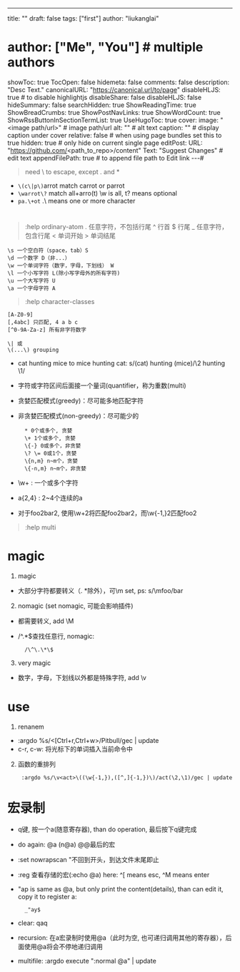 ---
title: ""
draft: false
tags: ["first"]
author: "liukanglai"
# author: ["Me", "You"] # multiple authors
showToc: true
TocOpen: false
hidemeta: false
comments: false
description: "Desc Text."
canonicalURL: "https://canonical.url/to/page"
disableHLJS: true # to disable highlightjs
disableShare: false
disableHLJS: false
hideSummary: false
searchHidden: true
ShowReadingTime: true
ShowBreadCrumbs: true
ShowPostNavLinks: true
ShowWordCount: true
ShowRssButtonInSectionTermList: true
UseHugoToc: true
cover:
    image: "<image path/url>" # image path/url
    alt: "<alt text>" # alt text
    caption: "<text>" # display caption under cover
    relative: false # when using page bundles set this to true
    hidden: true # only hide on current single page
editPost:
    URL: "https://github.com/<path_to_repo>/content"
    Text: "Suggest Changes" # edit text
    appendFilePath: true # to append file path to Edit link
---# 

> need \ to escape, except . and *
- `\(c\|p\)`arrot match carrot or parrot
- `\warrot\?` match all+arro(t) \w is all, t\? means optional
- `pa.\+ot` .\ means one or more character


# 
> :help ordinary-atom . 任意字符，不包括行尾
    ^ 行首
    $ 行尾
    \_ 任意字符，包含行尾
    \< 单词开始
    \> 单词结尾

    \s 一个空白符（space，tab）S
    \d 一个数字 D（非...）
    \w 一个单词字符（数字，字母，下划线） W
    \l 一个小写字符 L(除小写字母外的所有字符)
    \u 一个大写字符 U
    \a 一个字母字符 A

> :help character-classes

    [A-Z0-9]
    [,4abc] 只匹配, 4 a b c
    [^0-9A-Za-z] 所有非字符数字

    \| 或
    \(...\) grouping

- cat hunting mice to mice hunting cat: s/\(cat\) hunting \(mice\)/\2 hunting \1/

- 字符或字符区间后面接一个量词(quantifier，称为重数(multi)
- 贪婪匹配模式(greedy)：尽可能多地匹配字符
- 非贪婪匹配模式(non-greedy)：尽可能少的
        
        * 0个或多个, 贪婪
        \+ 1个或多个, 贪婪
        \{-} 0或多个，非贪婪
        \? \= 0或1个，贪婪
        \{n,m} n~m个，贪婪
        \{-n,m} n~m个，非贪婪

- \w\+ : 一个或多个字符
- a\{2,4} : 2~4个连续的a
- 对于foo2bar2, 使用\w\+2将匹配foo2bar2，而\w\{-1,}2匹配foo2

> :help multi

# magic

1. magic
- 大部分字符都要转义（. *除外），可\m set, ps: s/\mfoo/bar
2. nomagic (set nomagic, 可能会影响插件)
- 都需要转义, add \M
- /^.\*$查找任意行, nomagic:

        /\^\.\*\$

3. very magic
- 数字，字母，下划线以外都是特殊字符, add \v

# use

1. renanem
- :argdo %s/\<[Ctrl+r,Ctrl+w\>/Pitbull/gec | update
- c-r, c-w: 将光标下的单词插入当前命令中
2. 函数的重排列

        :argdo %s/\v<act>\((\w{-1,}),([^,]{-1,})\)/act(\2,\1)/gec | update

# 宏录制

- q键, 按一个a(随意寄存器), than do operation, 最后按下q键完成
- do again: @a  (n@a)  @@最后的宏
- :set nowrapscan "不回到开头，到达文件末尾即止
- :reg 查看存储的宏(:echo @a) here: ^[ means esc, ^M means enter
- "ap is same as @a, but only print the content(details), than can edit it, copy it to register a:

        _"ay$

- clear: qaq
- recursion: 在a宏录制时使用@a（此时为空, 也可递归调用其他的寄存器），后面使用@a将会不停地递归调用

- multifile: :argdo execute ":normal @a" | update


